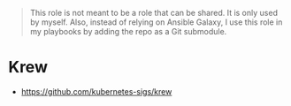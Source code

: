 > This role is not meant to be a role that can be shared. It is only used by myself.
> Also, instead of relying on Ansible Galaxy, I use this role in my playbooks
> by adding the repo as a Git submodule.

# Krew

* https://github.com/kubernetes-sigs/krew
